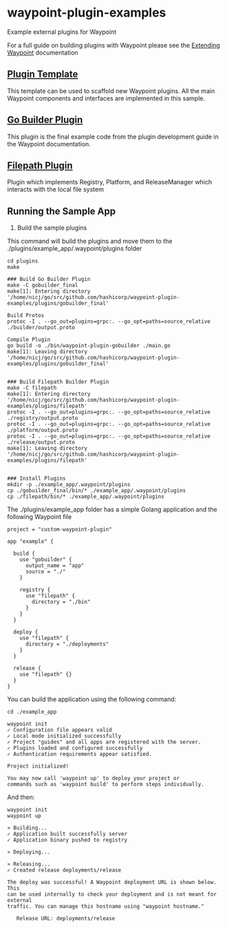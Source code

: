 # waypoint-plugin-examples
Example external plugins for Waypoint

For a full guide on building plugins with Waypoint please see the
[Extending Waypoint](https://www.waypointproject.io/docs/extending-waypoint) documentation

## [Plugin Template](./template)

This template can be used to scaffold new Waypoint plugins. All the main Waypoint components and interfaces are
implemented in this sample.

## [Go Builder Plugin](./plugins/gobuilder_final)

This plugin is the final example code from the plugin development guide in the Waypoint documentation.

## [Filepath Plugin](./plugins/filepath)

Plugin which implements Registry, Platform, and ReleaseManager which interacts with the local file system

## Running the Sample App

1. Build the sample plugins

This command will build the plugins and move them to the ./plugins/example_app/.waypoint/plugins folder

```shell
cd plugins
make

### Build Go Builder Plugin
make -C gobuilder_final
make[1]: Entering directory '/home/nicj/go/src/github.com/hashicorp/waypoint-plugin-examples/plugins/gobuilder_final'

Build Protos
protoc -I . --go_out=plugins=grpc:. --go_opt=paths=source_relative ./builder/output.proto

Compile Plugin
go build -o ./bin/waypoint-plugin-gobuilder ./main.go 
make[1]: Leaving directory '/home/nicj/go/src/github.com/hashicorp/waypoint-plugin-examples/plugins/gobuilder_final'


### Build Filepath Builder Plugin
make -C filepath
make[1]: Entering directory '/home/nicj/go/src/github.com/hashicorp/waypoint-plugin-examples/plugins/filepath'
protoc -I . --go_out=plugins=grpc:. --go_opt=paths=source_relative ./registry/output.proto
protoc -I . --go_out=plugins=grpc:. --go_opt=paths=source_relative ./platform/output.proto
protoc -I . --go_out=plugins=grpc:. --go_opt=paths=source_relative ./release/output.proto
make[1]: Leaving directory '/home/nicj/go/src/github.com/hashicorp/waypoint-plugin-examples/plugins/filepath'


### Install Plugins
mkdir -p ./example_app/.waypoint/plugins
cp ./gobuilder_final/bin/* ./example_app/.waypoint/plugins
cp ./filepath/bin/* ./example_app/.waypoint/plugins
```

The ./plugins/example_app folder has a simple Golang application and the following Waypoint file


```hcl
project = "custom-waypoint-plugin"

app "example" {

  build {
    use "gobuilder" {
      output_name = "app"
      source = "./"
    }

    registry {
      use "filepath" {
        directory = "./bin"
      }
    }
  }

  deploy {
    use "filepath" {
      directory = "./deployments"
    }
  }

  release {
    use "filepath" {}
  }
}
```

You can build the application using the following command:

```shell
cd ./example_app

waypoint init
✓ Configuration file appears valid
✓ Local mode initialized successfully
✓ Project "guides" and all apps are registered with the server.
✓ Plugins loaded and configured successfully
✓ Authentication requirements appear satisfied.

Project initialized!

You may now call 'waypoint up' to deploy your project or
commands such as 'waypoint build' to perform steps individually.
```

And then:

```shell
waypoint init
waypoint up

» Building...
✓ Application built successfully server
✓ Application binary pushed to registry

» Deploying...

» Releasing...
✓ Created release deployments/release

The deploy was successful! A Waypoint deployment URL is shown below. This
can be used internally to check your deployment and is not meant for external
traffic. You can manage this hostname using "waypoint hostname."

   Release URL: deployments/release
```
